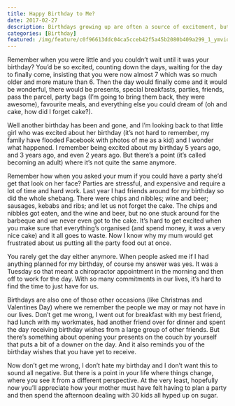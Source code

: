 ```yaml
---
title: Happy Birthday to Me?
date: 2017-02-27
description: Birthdays growing up are often a source of excitement, but as you get on in your life it's a lot less exciting when the real world doesn't stop to let you have the day.
categories: [Birthday]
featured: /img/feature/c0f96613ddc04ca5cceb42f5a45b2080b409a299_1_ymviqc_madrdwzq3cujiqw.jpg
---
```


Remember when you were little and you couldn’t wait until it was your birthday? You’d be so excited, counting down the days, waiting for the day to finally come, insisting that you were now almost 7 which was so much older and more mature than 6. Then the day would finally come and it would be wonderful, there would be presents, special breakfasts, parties, friends, pass the parcel, party bags (I’m going to bring them back, they were awesome), favourite meals, and everything else you could dream of (oh and cake, how did I forget cake?).

Well another birthday has been and gone, and I’m looking back to that little girl who was excited about her birthday (it’s not hard to remember, my family have flooded Facebook with photos of me as a kid) and I wonder what happened. I remember being excited about my birthday 5 years ago, and 3 years ago, and even 2 years ago. But there’s a point (it’s called becoming an adult) where it’s not quite the same anymore.

Remember how when you asked your mum if you could have a party she’d get that look on her face? Parties are stressful, and expensive and require a lot of time and hard work. Last year I had friends around for my birthday so did the whole shebang. There were chips and nibbles; wine and beer; sausages, kebabs and ribs; and let us not forget the cake. The chips and nibbles got eaten, and the wine and beer, but no one stuck around for the barbeque and we never even got to the cake. It’s hard to get excited when you make sure that everything’s organised (and spend money, it was a very nice cake) and it all goes to waste. Now I know why my mum would get frustrated about us putting all the party food out at once.

You rarely get the day either anymore. When people asked me if I had anything planned for my birthday, of course my answer was yes. It was a Tuesday so that meant a chiropractor appointment in the morning and then off to work for the day. With so many commitments in our lives, it’s hard to find the time to just have for us.

Birthdays are also one of those other occasions (like Christmas and Valentines Day) where we remember the people we may or may not have in our lives. Don’t get me wrong, I went out for breakfast with my best friend, had lunch with my workmates, had another friend over for dinner and spent the day receiving birthday wishes from a large group of other friends. But there’s something about opening your presents on the couch by yourself that puts a bit of a downer on the day. And it also reminds you of the birthday wishes that you have yet to receive.

Now don’t get me wrong, I don’t hate my birthday and I don’t want this to sound all negative. But there is a point in your life where things change, where you see it from a different perspective. At the very least, hopefully now you’ll appreciate how your mother must have felt having to plan a party and then spend the afternoon dealing with 30 kids all hyped up on sugar.


